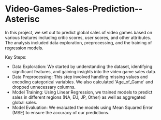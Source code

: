 # Video-Games-Sales-Prediction--Asterisc

In this project, we set out to predict global sales of video games based on various features including critic scores, user scores, and other attributes. The analysis included data exploration, preprocessing, and the training of regression models.

Key Steps:
- Data Exploration: We started by understanding the dataset, identifying significant features, and gaining insights into the video game sales data.
- Data Preprocessing: This step involved handling missing values and encoding categorical variables. We also calculated 'Age_of_Game' and dropped unnecessary columns.
- Model Training: Using Linear Regression, we trained models to predict sales in different regions (NA, EU, JP, Other) as well as aggregated global sales.
- Model Evaluation: We evaluated the models using Mean Squared Error (MSE) to ensure the accuracy of our predictions.
